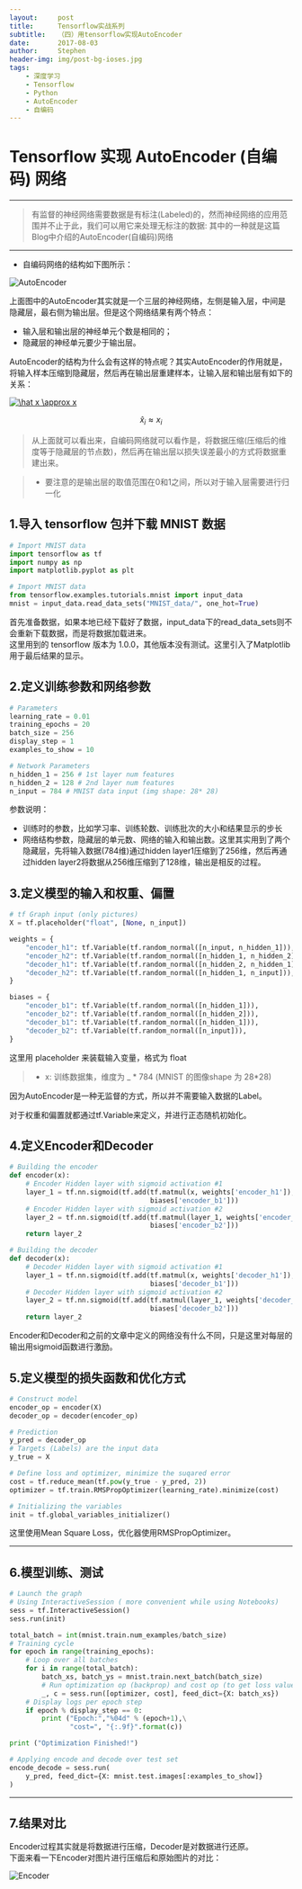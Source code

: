 ```yaml
---
layout:     post
title:      Tensorflow实战系列
subtitle:   （四）用tensorflow实现AutoEncoder
date:       2017-08-03
author:     Stephen
header-img: img/post-bg-ioses.jpg
tags:
    - 深度学习
    - Tensorflow
    - Python
    - AutoEncoder
    - 自编码
---
```


# Tensorflow 实现 AutoEncoder (自编码) 网络   

---


> 有监督的神经网络需要数据是有标注(Labeled)的，然而神经网络的应用范围并不止于此，我们可以用它来处理无标注的数据:
> 其中的一种就是这篇Blog中介绍的AutoEncoder(自编码)网络

---

- 自编码网络的结构如下图所示：

![AutoEncoder](https://image.slidesharecdn.com/autoencoderv2-150130051850-conversion-gate02/95/autoencoder-55-638.jpg)

上面图中的AutoEncoder其实就是一个三层的神经网络，左侧是输入层，中间是隐藏层，最右侧为输出层。但是这个网络结果有两个特点：

- 输入层和输出层的神经单元个数是相同的；
- 隐藏层的神经单元要少于输出层。

AutoEncoder的结构为什么会有这样的特点呢？其实AutoEncoder的作用就是，将输入样本压缩到隐藏层，然后再在输出层重建样本，让输入层和输出层有如下的关系：

<a href="http://www.codecogs.com/eqnedit.php?latex=\hat x \approx x" target="_blank"><img src="http://latex.codecogs.com/gif.latex?\hat x \approx x" title="\hat x \approx x" /></a>

$$\hat x_i \approx x_i$$

> 从上面就可以看出来，自编码网络就可以看作是，将数据压缩(压缩后的维度等于隐藏层的节点数)，然后再在输出层以损失误差最小的方式将数据重建出来。  

> * 要注意的是输出层的取值范围在0和1之间，所以对于输入层需要进行归一化

## 1.导入 tensorflow 包并下载 MNIST 数据

```python
# Import MNIST data
import tensorflow as tf
import numpy as np
import matplotlib.pyplot as plt

# Import MNIST data
from tensorflow.examples.tutorials.mnist import input_data
mnist = input_data.read_data_sets("MNIST_data/", one_hot=True)
```

首先准备数据，如果本地已经下载好了数据，input_data下的read_data_sets则不会重新下载数据，而是将数据加载进来。  
这里用到的 tensorflow 版本为 1.0.0，其他版本没有测试。这里引入了Matplotlib用于最后结果的显示。

## 2.定义训练参数和网络参数

```python
# Parameters
learning_rate = 0.01
training_epochs = 20
batch_size = 256
display_step = 1
examples_to_show = 10

# Network Parameters
n_hidden_1 = 256 # 1st layer num features
n_hidden_2 = 128 # 2nd layer num features
n_input = 784 # MNIST data input (img shape: 28* 28)
```
参数说明：

 - 训练时的参数，比如学习率、训练轮数、训练批次的大小和结果显示的步长
 - 网络结构参数，隐藏层的单元数、网络的输入和输出数。这里其实用到了两个隐藏层，先将输入数据(784维)通过hidden layer1压缩到了256维，然后再通过hidden layer2将数据从256维压缩到了128维，输出是相反的过程。
 

## 3.定义模型的输入和权重、偏置

```python
# tf Graph input (only pictures)
X = tf.placeholder("float", [None, n_input])

weights = {
    "encoder_h1": tf.Variable(tf.random_normal([n_input, n_hidden_1])),
    "encoder_h2": tf.Variable(tf.random_normal([n_hidden_1, n_hidden_2])),
    "decoder_h1": tf.Variable(tf.random_normal([n_hidden_2, n_hidden_1])),
    "decoder_h2": tf.Variable(tf.random_normal([n_hidden_1, n_input])),
}

biases = {
    "encoder_b1": tf.Variable(tf.random_normal([n_hidden_1])),
    "encoder_b2": tf.Variable(tf.random_normal([n_hidden_2])),
    "decoder_b1": tf.Variable(tf.random_normal([n_hidden_1])),
    "decoder_b2": tf.Variable(tf.random_normal([n_input])),
}
```

这里用 placeholder 来装载输入变量，格式为 float

> * x: 训练数据集，维度为 _ * 784 (MNIST 的图像shape 为 28*28)  

因为AutoEncoder是一种无监督的方式，所以并不需要输入数据的Label。  

对于权重和偏置就都通过tf.Variable来定义，并进行正态随机初始化。


## 4.定义Encoder和Decoder

```python
# Building the encoder
def encoder(x):
    # Encoder Hidden layer with sigmoid activation #1
    layer_1 = tf.nn.sigmoid(tf.add(tf.matmul(x, weights['encoder_h1']),
                                   biases['encoder_b1']))
    # Encoder Hidden layer with sigmoid activation #2
    layer_2 = tf.nn.sigmoid(tf.add(tf.matmul(layer_1, weights['encoder_h2']),
                                   biases['encoder_b2']))
    return layer_2

# Building the decoder
def decoder(x):
    # Decoder Hidden layer with sigmoid activation #1
    layer_1 = tf.nn.sigmoid(tf.add(tf.matmul(x, weights['decoder_h1']),
                                   biases['decoder_b1']))
    # Decoder Hidden layer with sigmoid activation #2
    layer_2 = tf.nn.sigmoid(tf.add(tf.matmul(layer_1, weights['decoder_h2']),
                                   biases['decoder_b2']))
    return layer_2
```
Encoder和Decoder和之前的文章中定义的网络没有什么不同，只是这里对每层的输出用sigmoid函数进行激励。

## 5.定义模型的损失函数和优化方式

```python
# Construct model
encoder_op = encoder(X)
decoder_op = decoder(encoder_op)

# Prediction
y_pred = decoder_op
# Targets (Labels) are the input data
y_true = X

# Define loss and optimizer, minimize the suqared error
cost = tf.reduce_mean(tf.pow(y_true - y_pred, 2))
optimizer = tf.train.RMSPropOptimizer(learning_rate).minimize(cost)

# Initializing the variables
init = tf.global_variables_initializer()
```

这里使用Mean Square Loss，优化器使用RMSPropOptimizer。


---
## 6.模型训练、测试

```python
# Launch the graph
# Using InteractiveSession ( more convenient while using Notebooks)
sess = tf.InteractiveSession()
sess.run(init)

total_batch = int(mnist.train.num_examples/batch_size)
# Training cycle
for epoch in range(training_epochs):
    # Loop over all batches
    for i in range(total_batch):
        batch_xs, batch_ys = mnist.train.next_batch(batch_size)
        # Run optimization op (backprop) and cost op (to get loss value)
        _, c = sess.run([optimizer, cost], feed_dict={X: batch_xs})
    # Display logs per epoch step
    if epoch % display_step == 0:
        print ("Epoch:","%04d" % (epoch+1),\
               "cost=", "{:.9f}".format(c))

print ("Optimization Finished!")

# Applying encode and decode over test set
encode_decode = sess.run(
    y_pred, feed_dict={X: mnist.test.images[:examples_to_show]}
)
```

---

## 7.结果对比


Encoder过程其实就是将数据进行压缩，Decoder是对数据进行还原。  
下面来看一下Encoder对图片进行压缩后和原始图片的对比：

![Encoder](http://e.hiphotos.baidu.com/image/pic/item/dc54564e9258d1091f17734ddb58ccbf6d814d5d.jpg)